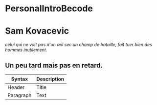# PersonalIntroBecode
# Sam Kovacevic
*celui qui ne voit pas d'un œil sec un champ de bataille, fait tuer bien des hommes inutilement.*
## Un peu tard mais pas en retard.
| Syntax | Description |
| ----------- | ----------- |
| Header | Title |
| Paragraph | Text |